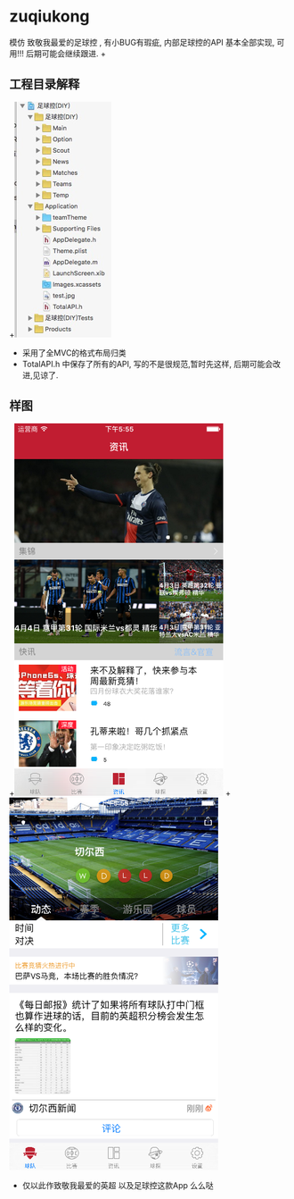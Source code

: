 # zuqiukong
模仿 致敬我最爱的足球控 , 有小BUG有瑕疵, 内部足球控的API 基本全部实现, 可用!!! 后期可能会继续跟进.
+
## 工程目录解释

+![](https://github.com/AppriaTT/zuqiukong/blob/c25aa67a5458efbd1da390c9349a028945029bdf/%E8%B6%B3%E7%90%83%E6%8E%A7(DIY)/index.png?raw=true)
+  采用了全MVC的格式布局归类
+  TotalAPI.h 中保存了所有的API, 写的不是很规范,暂时先这样, 后期可能会改进,见谅了.

## 样图
+![](https://github.com/AppriaTT/zuqiukong/blob/a4ef2ca3a9f9c3b2f866d884a3b27b872fad2fed/%E8%B6%B3%E7%90%83%E6%8E%A7(DIY)/news.png?raw=true)
+![](https://github.com/AppriaTT/zuqiukong/blob/a4ef2ca3a9f9c3b2f866d884a3b27b872fad2fed/%E8%B6%B3%E7%90%83%E6%8E%A7(DIY)/teams.png?raw=true)

+ 仅以此作致敬我最爱的英超 以及足球控这款App 么么哒




